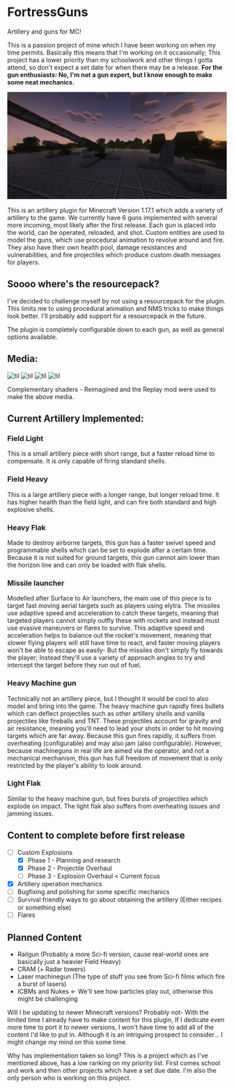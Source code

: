 # FortressGuns
Artillery and guns for MC!

This is a passion project of mine which I have been working on when my time permits.
Basically this means that I'm working on it occasionally; This project has a lower priority than my schoolwork and other things I gotta attend, so don't expect a set date for when there may be a release.
**For the gun enthusiasts: No, I'm not a gun expert, but I know enough to make some neat mechanics.**

![til](./showcase/turrets.png)

This is an artillery plugin for Minecraft Version 1.17.1 which adds a variety of artillery to the game. We currently have 6 guns implemented with several more incoming, most likely after the first release.
Each gun is placed into the world, can be operated, reloaded, and shot. Custom entities are used to model the guns, which use procedural animation to revolve around and fire. They also have their own health pool, 
damage resistances and vulnerabilities, and fire projectiles which produce custom death messages for players. 

Soooo where's the resourcepack?
---
I've decided to challenge myself by not using a resourcepack for the plugin. This limits me to using 
procedural animation and NMS tricks to make things look better. I'll probably add support for a resourcepack
in the future.


The plugin is completely configurable down to each gun, as well as general options available.

Media:
---
![til](./showcase/advanced-bullets.gif)
![til](./showcase/gun-setting.gif)
![til](./showcase/mg-intercept.gif)
![til](./showcase/missile-sequence.gif)

Complementary shaders - Reimagined and the Replay mod were used to make the above media.




Current Artillery Implemented:
---

### Field Light
This is a small artillery piece with short range, but a faster reload time to compensate. It is only capable of firing standard shells.

### Field Heavy
This is a large artillery piece with a longer range, but longer reload time. It has higher health than the field light, and can fire both standard and high explosive shells.

### Heavy Flak
Made to destroy airborne targets, this gun has a faster swivel speed and programmable shells which can be set to explode after a certain time. Because it is not suited for ground targets,
this gun cannot aim lower than the horizon line and can only be loaded with flak shells.

### Missile launcher
Modelled after Surface to Air launchers, the main use of this piece is to target fast moving aerial targets such as players using elytra. The missiles use adaptive speed and acceleration to catch these targets, 
meaning that targeted players cannot simply outfly these with rockets and instead must use evasive maneuvers or flares to survive. This adaptive speed and acceleration helps to balance out the rocket's movement, meaning that slower flying players will still have time to react, and faster moving players won't be able to escape as easily- But the missiles don't simply fly towards the player; Instead they'll use a variety of approach angles to try and intercept the target before they run out of fuel.

### Heavy Machine gun
Technically not an artillery piece, but I thought it would be cool to also model and bring into the game. The heavy machine gun rapidly fires bullets which can deflect projectiles such as other artillery shells and vanilla projectiles like fireballs and TNT. These projectiles account for gravity and air resistance, meaning you'll need to lead your shots in order to hit moving targets which are far away.
Because this gun fires rapidly, it suffers from overheating (configurable) and may also jam (also configurable). However, because machineguns in real life are aimed via the operator, and not a mechanical mechanism, this gun has full freedom of movement that is only restricted by the player's ability to look around.

### Light Flak
Similar to the heavy machine gun, but fires bursts of projectiles which explode on impact. The light flak also suffers from overheating issues and jamming issues. 

Content to complete before first release
---
- [ ] Custom Explosions
    - [X] Phase 1 - Planning and research
    - [X] Phase 2 - Projectile Overhaul
    - [ ] Phase 3 - Explosion Overhaul < Current focus
- [X] Artillery operation mechanics
- [ ] Bugfixing and polishing for some specific mechanics
- [ ] Survival friendly ways to go about obtaining the artillery (Either recipes or something else)
- [ ] Flares

Planned Content
---

- Railgun (Probably a more Sci-fi version, cause real-world ones are basically just a heavier Field Heavy)
- CRAM (+ Radar towers)
- Laser machinegun (The type of stuff you see from Sci-fi films which fire a burst of lasers)
- ICBMs and Nukes <- We'll see how particles play out, otherwise this might be challenging


Will I be updating to newer Minecraft versions?
Probably not- With the limited time I already have to make content for this plugin, If I dedicate even more time to port it to newer versions, I won't have time to add all of the content I'd like to put in.
Although it is an intriguing prospect to consider... I might change my mind on this some time.


Why has implementation taken so long?
This is a project which as I've mentioned above, has a low ranking on my priority list. First comes school and work and then other projects which have a set due date. I'm also the only
person who is working on this project. 



